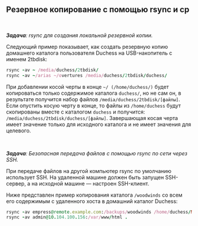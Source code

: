 ## Резервное копирование с  помощью rsync и  cp



<br>

_**Задача**: rsync для создания локальной резервной копии._

Следующий пример показывает, как создать резервную копию домашнего каталога пользователя Duchess на USB-накопитель с именем 2tbdisk:

```ruby
rsync -av ~ /media/duchess/2tbdisk/
rsync -av ~/arias ~/overtures /media/duchess/2tbdisk/duchess/
```

При добавлении косой черты в конце `~/ (/home/duchess/)` будет копироваться только содержимое каталога `duchess/`, но не сам он, в результате получится набор файлов `/media/duchess/2tbdisk/[файлы]`.  Если опустить косую черту в конце, то файлы из `/home/duchess` будут скопированы вместе с каталогом `duchess` и получится: `/media/duchess/2tbdisk/duchess/[файлы]`.  Завершающая косая черта имеет значение только для исходного каталога и не имеет значения для целевого.




<br>

_**Задача**: Безопасная передача файлов с помощью rsync по сети через SSH._

При передаче файлов на другой компьютер rsync по умолчанию использует SSH. На удаленной машине должен быть запущен SSH-сервер, а на исходной машине — настроен SSH-клиент.

Ниже представлен пример копирования каталога `/woodwinds` со всем его содержимым с удаленного хоста в домашний каталог Duchess:

```ruby
rsync -av empress@remote.example.com:/backups/woodwinds /home/duchess/Music/
rsync -av admin@10.104.100.156:/var/www/html .
```
